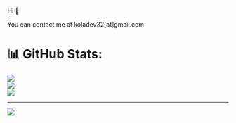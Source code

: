 Hi 👋

You can contact me at koladev32[at]gmail.com

# 📊 GitHub Stats:
![](https://github-readme-stats.vercel.app/api?username=koladev32&theme=calm_pink&hide_border=false&include_all_commits=true&count_private=true)<br/>
![](https://github-readme-streak-stats.herokuapp.com/?user=koladev32&theme=calm_pink&hide_border=false)<br/>
![](https://github-readme-stats.vercel.app/api/top-langs/?username=koladev32&theme=calm_pink&hide_border=false&include_all_commits=true&count_private=true&layout=compact)

---
[![](https://visitcount.itsvg.in/api?id=koladev32&icon=0&color=0)](https://visitcount.itsvg.in)

<!-- Proudly created with GPRM ( https://gprm.itsvg.in ) -->
